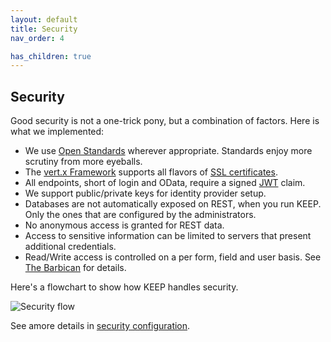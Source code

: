 ```yaml
---
layout: default
title: Security
nav_order: 4

has_children: true
---
```


## Security

Good security is not a one-trick pony, but a combination of factors. Here is what we implemented:

- We use [Open Standards](../../../references/standards) wherever appropriate. Standards enjoy more scrutiny from more eyeballs.
- The [vert.x Framework](https://vertx.io) supports all flavors of [SSL certificates](https://vertx.io/docs/vertx-core/java/#ssl).
- All endpoints, short of login and OData, require a signed [JWT](https://jwt.io) claim.
- We support public/private keys for identity provider setup.
- Databases are not automatically exposed on REST, when you run KEEP. Only the ones that are configured by the administrators.
- No anonymous access is granted for REST data.
- Access to sensitive information can be limited to servers that present additional credentials.
- Read/Write access is controlled on a per form, field and user basis. See [The Barbican](../../../howkeepworks/barbican) for details.

Here's a flowchart to show how KEEP handles security.

![Security flow](../../assets/images/KeepDataAccess.png)

See amore details in [security configuration](securityjson).
